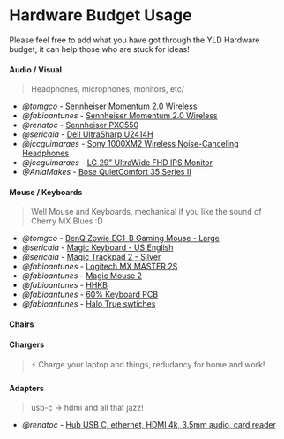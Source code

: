 # Hardware Budget Usage

Please feel free to add what you have got through the YLD Hardware budget, it can help those who are stuck for ideas!

#### Audio / Visual

> Headphones, microphones, monitors, etc/

- *@tomgco* - [Sennheiser Momentum 2.0 Wireless](https://en-uk.sennheiser.com/momentum-wireless)
- *@fabioantunes* - [Sennheiser Momentum 2.0 Wireless](https://en-uk.sennheiser.com/momentum-wireless)
- *@renatoc* - [Sennheiser PXC550](https://www.amazon.es/gp/product/B01E3XLNA0/ref=ppx_yo_dt_b_asin_title_o01_s00?ie=UTF8&psc=1)
- *@sericaia* - [Dell UltraSharp U2414H](https://www.amazon.com/Dell-UltraSharp-U2414H-Screen-Monitor/dp/B00GTV05XG)
- *@jccguimaraes* - [Sony 1000XM2 Wireless Noise-Canceling Headphones](https://www.sony.com/electronics/headband-headphones/wh-1000xm2)
- *@jccguimaraes* - [LG 29” UltraWide FHD IPS Monitor](https://www.lg.com/uk/monitors/lg-29WK600)
- *@AniaMakes* - [Bose QuietComfort 35 Series II](https://www.amazon.co.uk/gp/product/B0756CYWWD)

#### Mouse / Keyboards

> Well Mouse and Keyboards, mechanical if you like the sound of Cherry MX Blues :D

- *@tomgco* - [BenQ Zowie EC1-B Gaming Mouse - Large](https://zowie.benq.com/en-nl/product/mouse/ec/ec1-b.html)
- *@sericaia* - [Magic Keyboard - US English](https://www.apple.com/shop/product/MLA22LL/A/magic-keyboard-us-english)
- *@sericaia* - [Magic Trackpad 2 - Silver](https://www.apple.com/shop/product/MJ2R2LL/A/magic-trackpad-2-silver)
- *@fabioantunes* - [Logitech MX MASTER 2S](https://www.logitech.com/en-gb/product/mx-master-2s-flow)
- *@fabioantunes* - [Magic Mouse 2](https://www.apple.com/uk/shop/product/MLA02Z/A/magic-mouse-2-silver)
- *@fabioantunes* - [HHKB](https://www.hhkeyboard.com/uk/emea/)
- *@fabioantunes* - [60% Keyboard PCB](https://www.aliexpress.com/item/DZ60-Custom-mechanical-keyboard-PCB-60-keyboard-support-arrow-key/32824638057.html?spm=a2g0s.9042311.0.0.3da24c4dfgMCWH)
- *@fabioantunes* - [Halo True swtiches](https://drop.com/buy/76410)

#### Chairs

#### Chargers

> ⚡ Charge your laptop and things, redudancy for home and work!


#### Adapters

> usb-c -> hdmi and all that jazz!

- *@renatoc* - [Hub USB C, ethernet, HDMI 4k, 3.5mm audio, card reader](https://www.amazon.es/gp/product/B07GKXN841/ref=ppx_yo_dt_b_asin_title_o01_s00?ie=UTF8&psc=1)

